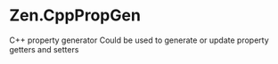 Zen.CppPropGen
==============

C++ property generator
Could be used to generate or update property getters and setters 
